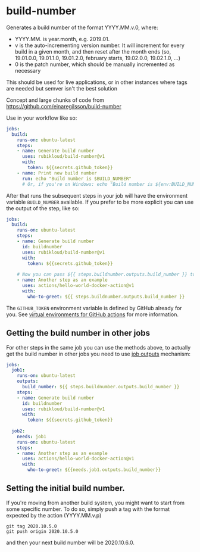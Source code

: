 # build-number

Generates a build number of the format YYYY.MM.v.0, where:

- YYYY.MM. is year.month, e.g. 2019.01.
- v is the auto-incrementing version number. It will increment for every build in a given month, and then reset
  after the month ends (so, 19.01.0.0, 19.01.1.0, 19.01.2.0, february starts, 19.02.0.0, 19.02.1.0, ...)
- 0 is the patch number, which should be manually incremented as necessary

This should be used for live applications, or in other instances where tags are needed but semver isn't the best solution

Concept and large chunks of code from https://github.com/einaregilsson/build-number

Use in your workflow like so:

```yaml
jobs:
  build:
    runs-on: ubuntu-latest
    steps:
    - name: Generate build number
      uses: rubikloud/build-number@v1
      with:
        token: ${{secrets.github_token}}        
    - name: Print new build number
      run: echo "Build number is $BUILD_NUMBER"
      # Or, if you're on Windows: echo "Build number is ${env:BUILD_NUMBER}"
```

After that runs the subsequent steps in your job will have the environment variable `BUILD_NUMBER` available. If you prefer to be more explicit you can use the output of the step, like so:

```yaml
jobs:
  build:
    runs-on: ubuntu-latest
    steps:
    - name: Generate build number
      id: buildnumber
      uses: rubikloud/build-number@v1
      with:
        token: ${{secrets.github_token}}        
    
    # Now you can pass ${{ steps.buildnumber.outputs.build_number }} to the next steps.
    - name: Another step as an example
      uses: actions/hello-world-docker-action@v1
      with:
        who-to-greet: ${{ steps.buildnumber.outputs.build_number }}
```
The `GITHUB_TOKEN` environment variable is defined by GitHub already for you. See [virtual environments for GitHub actions](https://help.github.com/en/articles/virtual-environments-for-github-actions#github_token-secret) for more information.

## Getting the build number in other jobs

For other steps in the same job you can use the methods above,
to actually get the build number in other jobs you need to use [job outputs](https://help.github.com/en/actions/reference/workflow-syntax-for-github-actions#jobsjobs_idoutputs) mechanism:

```yaml
jobs:
  job1:
    runs-on: ubuntu-latest
    outputs:
      build_number: ${{ steps.buildnumber.outputs.build_number }}
    steps:
    - name: Generate build number
      id: buildnumber
      uses: rubikloud/build-number@v1
      with:
        token: ${{secrets.github_token}}
          
  job2:
    needs: job1
    runs-on: ubuntu-latest
    steps:
    - name: Another step as an example
      uses: actions/hello-world-docker-action@v1
      with:
        who-to-greet: ${{needs.job1.outputs.build_number}}
```

## Setting the initial build number.

If you're moving from another build system, you might want to start from some specific number. To do so, simply push a tag with the format expected by the
action (YYYY.MM.v.p)

```
git tag 2020.10.5.0
git push origin 2020.10.5.0
```

and then your next build number will be 2020.10.6.0.
